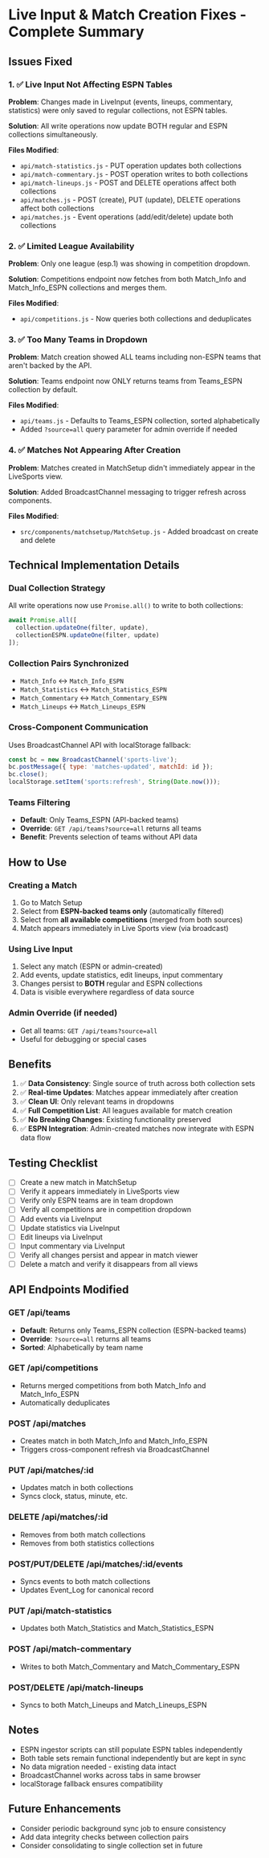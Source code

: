 # Live Input & Match Creation Fixes - Complete Summary

## Issues Fixed

### 1. ✅ Live Input Not Affecting ESPN Tables
**Problem**: Changes made in LiveInput (events, lineups, commentary, statistics) were only saved to regular collections, not ESPN tables.

**Solution**: All write operations now update BOTH regular and ESPN collections simultaneously.

**Files Modified**:
- `api/match-statistics.js` - PUT operation updates both collections
- `api/match-commentary.js` - POST operation writes to both collections
- `api/match-lineups.js` - POST and DELETE operations affect both collections
- `api/matches.js` - POST (create), PUT (update), DELETE operations affect both collections
- `api/matches.js` - Event operations (add/edit/delete) update both collections

### 2. ✅ Limited League Availability
**Problem**: Only one league (esp.1) was showing in competition dropdown.

**Solution**: Competitions endpoint now fetches from both Match_Info and Match_Info_ESPN collections and merges them.

**Files Modified**:
- `api/competitions.js` - Now queries both collections and deduplicates

### 3. ✅ Too Many Teams in Dropdown
**Problem**: Match creation showed ALL teams including non-ESPN teams that aren't backed by the API.

**Solution**: Teams endpoint now ONLY returns teams from Teams_ESPN collection by default.

**Files Modified**:
- `api/teams.js` - Defaults to Teams_ESPN collection, sorted alphabetically
- Added `?source=all` query parameter for admin override if needed

### 4. ✅ Matches Not Appearing After Creation
**Problem**: Matches created in MatchSetup didn't immediately appear in the LiveSports view.

**Solution**: Added BroadcastChannel messaging to trigger refresh across components.

**Files Modified**:
- `src/components/matchsetup/MatchSetup.js` - Added broadcast on create and delete

## Technical Implementation Details

### Dual Collection Strategy
All write operations now use `Promise.all()` to write to both collections:

```javascript
await Promise.all([
  collection.updateOne(filter, update),
  collectionESPN.updateOne(filter, update)
]);
```

### Collection Pairs Synchronized
- `Match_Info` ↔️ `Match_Info_ESPN`
- `Match_Statistics` ↔️ `Match_Statistics_ESPN`
- `Match_Commentary` ↔️ `Match_Commentary_ESPN`
- `Match_Lineups` ↔️ `Match_Lineups_ESPN`

### Cross-Component Communication
Uses BroadcastChannel API with localStorage fallback:
```javascript
const bc = new BroadcastChannel('sports-live');
bc.postMessage({ type: 'matches-updated', matchId: id });
bc.close();
localStorage.setItem('sports:refresh', String(Date.now()));
```

### Teams Filtering
- **Default**: Only Teams_ESPN (API-backed teams)
- **Override**: `GET /api/teams?source=all` returns all teams
- **Benefit**: Prevents selection of teams without API data

## How to Use

### Creating a Match
1. Go to Match Setup
2. Select from **ESPN-backed teams only** (automatically filtered)
3. Select from **all available competitions** (merged from both sources)
4. Match appears immediately in Live Sports view (via broadcast)

### Using Live Input
1. Select any match (ESPN or admin-created)
2. Add events, update statistics, edit lineups, input commentary
3. Changes persist to **BOTH** regular and ESPN collections
4. Data is visible everywhere regardless of data source

### Admin Override (if needed)
- Get all teams: `GET /api/teams?source=all`
- Useful for debugging or special cases

## Benefits

1. ✅ **Data Consistency**: Single source of truth across both collection sets
2. ✅ **Real-time Updates**: Matches appear immediately after creation
3. ✅ **Clean UI**: Only relevant teams in dropdowns
4. ✅ **Full Competition List**: All leagues available for match creation
5. ✅ **No Breaking Changes**: Existing functionality preserved
6. ✅ **ESPN Integration**: Admin-created matches now integrate with ESPN data flow

## Testing Checklist

- [ ] Create a new match in MatchSetup
- [ ] Verify it appears immediately in LiveSports view
- [ ] Verify only ESPN teams are in team dropdown
- [ ] Verify all competitions are in competition dropdown
- [ ] Add events via LiveInput
- [ ] Update statistics via LiveInput
- [ ] Edit lineups via LiveInput
- [ ] Input commentary via LiveInput
- [ ] Verify all changes persist and appear in match viewer
- [ ] Delete a match and verify it disappears from all views

## API Endpoints Modified

### GET /api/teams
- **Default**: Returns only Teams_ESPN collection (ESPN-backed teams)
- **Override**: `?source=all` returns all teams
- **Sorted**: Alphabetically by team name

### GET /api/competitions
- Returns merged competitions from both Match_Info and Match_Info_ESPN
- Automatically deduplicates

### POST /api/matches
- Creates match in both Match_Info and Match_Info_ESPN
- Triggers cross-component refresh via BroadcastChannel

### PUT /api/matches/:id
- Updates match in both collections
- Syncs clock, status, minute, etc.

### DELETE /api/matches/:id
- Removes from both match collections
- Removes from both statistics collections

### POST/PUT/DELETE /api/matches/:id/events
- Syncs events to both match collections
- Updates Event_Log for canonical record

### PUT /api/match-statistics
- Updates both Match_Statistics and Match_Statistics_ESPN

### POST /api/match-commentary
- Writes to both Match_Commentary and Match_Commentary_ESPN

### POST/DELETE /api/match-lineups
- Syncs to both Match_Lineups and Match_Lineups_ESPN

## Notes

- ESPN ingestor scripts can still populate ESPN tables independently
- Both table sets remain functional independently but are kept in sync
- No data migration needed - existing data intact
- BroadcastChannel works across tabs in same browser
- localStorage fallback ensures compatibility

## Future Enhancements

- Consider periodic background sync job to ensure consistency
- Add data integrity checks between collection pairs
- Consider consolidating to single collection set in future

